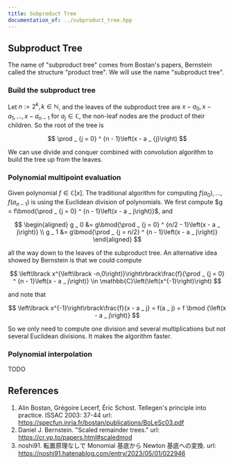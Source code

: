 ```yaml
---
title: Subproduct Tree
documentation_of: ../subproduct_tree.hpp
---
```


## Subproduct Tree

The name of "subproduct tree" comes from Bostan's papers, Bernstein called the structure "product tree". We will use the name "subproduct tree".

### Build the subproduct tree

Let $n := 2^k, k \in \mathbb{N}$, and the leaves of the subproduct tree are $x - a _ 0, x - a _ 1, \dots, x - a _ {n - 1}$ for $a _ j \in \mathbb{C}$, the non-leaf nodes are the product of their children. So the root of the tree is

$$
\prod _ {j = 0} ^ {n - 1}\left(x - a _ {j}\right)
$$

We can use divide and conquer combined with convolution algorithm to build the tree up from the leaves.

### Polynomial multipoint evaluation

Given polynomial $f\in\mathbb{C}\left\lbrack x\right\rbrack$. The traditional algorithm for computing $f(a _ 0), \dots, f(a _ {n - 1})$ is using the Euclidean division of polynomials. We first compute $g = f\bmod{\prod _ {j = 0} ^ {n - 1}\left(x - a _ j\right)}$, and

$$
\begin{aligned}
g _ 0 &= g\bmod{\prod _ {j = 0} ^ {n/2 - 1}\left(x - a _ j\right)} \\
g _ 1 &= g\bmod{\prod _ {j = n/2} ^ {n - 1}\left(x - a _ j\right)}
\end{aligned}
$$

all the way down to the leaves of the subproduct tree. An alternative idea showed by Bernstein is that we could compute

$$
\left\lbrack x^{\left\lbrack -n,0\right)}\right\rbrack\frac{f}{\prod _ {j = 0} ^ {n - 1}\left(x - a _ j\right)} \in \mathbb{C}\left(\left(x^{-1}\right)\right)
$$

and note that

$$
\left\lbrack x^{-1}\right\rbrack\frac{f}{x - a _ j} = f(a _ j) = f \bmod {\left(x - a _ j\right)}
$$

So we only need to compute one division and several multiplications but not several Euclidean divisions. It makes the algorithm faster.

### Polynomial interpolation

TODO

## References

1. Alin Bostan, Grégoire Lecerf, Éric Schost. Tellegen's principle into practice. ISSAC 2003: 37-44 url: <https://specfun.inria.fr/bostan/publications/BoLeSc03.pdf>
2. Daniel J. Bernstein. "Scaled remainder trees." url: <https://cr.yp.to/papers.html#scaledmod>
3. noshi91. 転置原理なしで Monomial 基底から Newton 基底への変換. url: <https://noshi91.hatenablog.com/entry/2023/05/01/022946>
